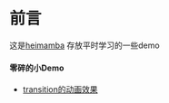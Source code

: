 # 前言

这是[heimamba](https://github.com/heimamba/xxq-demo) 存放平时学习的一些demo

#### 零碎的小Demo

- [transition的动画效果](https://github.com/heimamba/xxq-demo/blob/master/css-demo/transition%E5%8A%A8%E7%94%BB.html)

